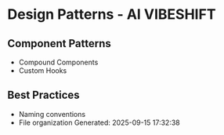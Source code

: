 ﻿# Design Patterns - AI VIBESHIFT

## Component Patterns
- Compound Components
- Custom Hooks

## Best Practices
- Naming conventions
- File organization
Generated: 2025-09-15 17:32:38

